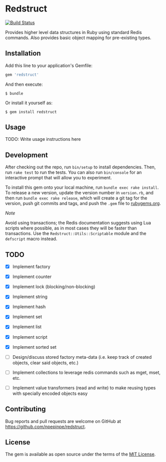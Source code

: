 # Redstruct

[![Build Status](https://travis-ci.org/npepinpe/redstruct.svg?branch=master)](https://travis-ci.org/npepinpe/redstruct)

Provides higher level data structures in Ruby using standard Redis commands. Also provides basic object mapping for pre-existing types.

## Installation

Add this line to your application's Gemfile:

```ruby
gem 'redstruct'
```

And then execute:

    $ bundle

Or install it yourself as:

    $ gem install redstruct

## Usage

TODO: Write usage instructions here

## Development

After checking out the repo, run `bin/setup` to install dependencies. Then, run `rake test` to run the tests. You can also run `bin/console` for an interactive prompt that will allow you to experiment.

To install this gem onto your local machine, run `bundle exec rake install`. To release a new version, update the version number in `version.rb`, and then run `bundle exec rake release`, which will create a git tag for the version, push git commits and tags, and push the `.gem` file to [rubygems.org](https://rubygems.org).

*Note*

Avoid using transactions; the Redis documentation suggests using Lua scripts where possible, as in most cases they will be faster than transactions. Use the `Redstruct::Utils::Scriptable` module and the `defscript` macro instead.

## TODO

- [x] Implement factory
- [x] Implement counter
- [x] Implement lock (blocking/non-blocking)
- [x] Implement string
- [x] Implement hash
- [x] Implement set
- [x] Implement list
- [x] Implement script
- [x] Implement sorted set
- [ ] Design/discuss stored factory meta-data (i.e. keep track of created objects, clear said objects, etc.)
- [ ] Implement collections to leverage redis commands such as mget, mset, etc.
- [ ] Implement value transformers (read and write) to make reusing types with specially encoded objects easy


## Contributing

Bug reports and pull requests are welcome on GitHub at https://github.com/npepinpe/redstruct.


## License

The gem is available as open source under the terms of the [MIT License](http://opensource.org/licenses/MIT).
